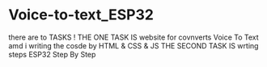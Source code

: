 # Voice-to-text_ESP32
there are to TASKS !
THE ONE TASK IS website for covnverts Voice To Text amd i writing the cosde by HTML & CSS & JS
THE SECOND TASK IS wrting steps ESP32 Step By Step
